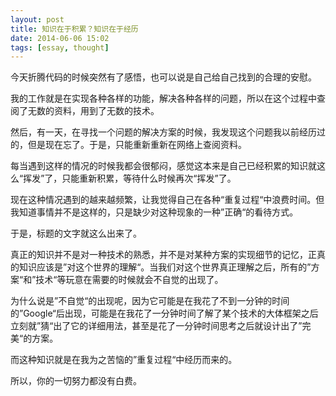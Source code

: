 ```yaml
---
layout: post
title: 知识在于积累？知识在于经历
date: 2014-06-06 15:02
tags: [essay, thought]
---
```


今天折腾代码的时候突然有了感悟，也可以说是自己给自己找到的合理的安慰。

我的工作就是在实现各种各样的功能，解决各种各样的问题，所以在这个过程中查阅了无数的资料，用到了无数的技术。

然后，有一天，在寻找一个问题的解决方案的时候，我发现这个问题我以前经历过的，但是现在忘了。于是，只能重新重新在网络上查阅资料。

每当遇到这样的情况的时候我都会很郁闷，感觉这本来是自己已经积累的知识就这么“挥发”了，只能重新积累，等待什么时候再次“挥发”了。

现在这种情况遇到的越来越频繁，让我觉得自己在各种“重复过程“中浪费时间。但我知道事情并不是这样的，只是缺少对这种现象的一种”正确“的看待方式。

于是，标题的文字就这么出来了。

真正的知识并不是对一种技术的熟悉，并不是对某种方案的实现细节的记忆，正真的知识应该是”对这个世界的理解“。当我们对这个世界真正理解之后，所有的”方案“和”技术“等玩意在需要的时候就会不自觉的出现了。

为什么说是”不自觉“的出现呢，因为它可能是在我花了不到一分钟的时间的”Google“后出现，可能是在我花了一分钟时间了解了某个技术的大体框架之后立刻就”猜“出了它的详细用法，甚至是花了一分钟时间思考之后就设计出了”完美“的方案。

而这种知识就是在我为之苦恼的”重复过程“中经历而来的。

所以，你的一切努力都没有白费。
